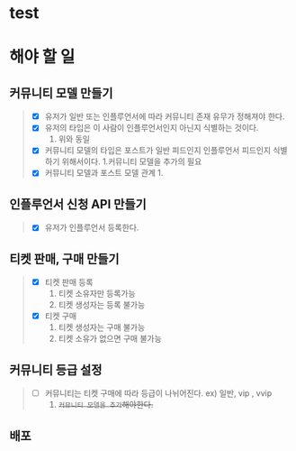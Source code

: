 # test
# 해야 할 일
## 커뮤니티 모델 만들기
>  - [x] 유저가 일반 또는 인플루언서에 따라 커뮤니티 존재 유무가 정해져야 한다.
>  - [x] 유저의 타입은 이 사람이 인플루언서인지 아닌지 식별하는 것이다.
>     1. 위와 동일
>  - [x] 커뮤니티 모델의 타입은 포스트가 일반 피드인지 인플루언서 피드인지 식별하기 위해서이다.
>     1.커뮤니티 모델을 추가의 필요
>  - [x] 커뮤니티 모델과 포스트 모델 관계
>       1. 

## 인플루언서 신청 API 만들기
> - [x] 유저가 인플루언서 등록한다.
## 티켓 판매, 구매 만들기
> - [x] 티켓 판매 등록
>   1. 티켓 소유자만 등록가능
>   2. 티켓 생성자는 등록 불가능
> - [x] 티켓 구매
>   1. 티켓 생성자는 구매 불가능
>   2. 티켓 소유가 없으면 구매 불가능
## 커뮤니티 등급 설정
> - [ ] 커뮤니티는 티켓 구매에 따라 등급이 나뉘어진다. ex) 일반, vip , vvip
>   1. ~~`커뮤니티 모델을 추가`해야한다.~~




## 배포
